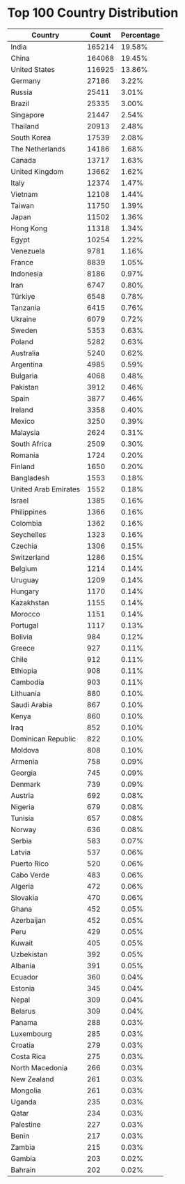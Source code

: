 # Top 100 Country Distribution
| Country | Count | Percentage |
|----|----|----|
| India | 165214 | 19.58% |
| China | 164068 | 19.45% |
| United States | 116925 | 13.86% |
| Germany | 27186 | 3.22% |
| Russia | 25411 | 3.01% |
| Brazil | 25335 | 3.00% |
| Singapore | 21447 | 2.54% |
| Thailand | 20913 | 2.48% |
| South Korea | 17539 | 2.08% |
| The Netherlands | 14186 | 1.68% |
| Canada | 13717 | 1.63% |
| United Kingdom | 13662 | 1.62% |
| Italy | 12374 | 1.47% |
| Vietnam | 12108 | 1.44% |
| Taiwan | 11750 | 1.39% |
| Japan | 11502 | 1.36% |
| Hong Kong | 11318 | 1.34% |
| Egypt | 10254 | 1.22% |
| Venezuela | 9781 | 1.16% |
| France | 8839 | 1.05% |
| Indonesia | 8186 | 0.97% |
| Iran | 6747 | 0.80% |
| Türkiye | 6548 | 0.78% |
| Tanzania | 6415 | 0.76% |
| Ukraine | 6079 | 0.72% |
| Sweden | 5353 | 0.63% |
| Poland | 5282 | 0.63% |
| Australia | 5240 | 0.62% |
| Argentina | 4985 | 0.59% |
| Bulgaria | 4068 | 0.48% |
| Pakistan | 3912 | 0.46% |
| Spain | 3877 | 0.46% |
| Ireland | 3358 | 0.40% |
| Mexico | 3250 | 0.39% |
| Malaysia | 2624 | 0.31% |
| South Africa | 2509 | 0.30% |
| Romania | 1724 | 0.20% |
| Finland | 1650 | 0.20% |
| Bangladesh | 1553 | 0.18% |
| United Arab Emirates | 1552 | 0.18% |
| Israel | 1385 | 0.16% |
| Philippines | 1366 | 0.16% |
| Colombia | 1362 | 0.16% |
| Seychelles | 1323 | 0.16% |
| Czechia | 1306 | 0.15% |
| Switzerland | 1286 | 0.15% |
| Belgium | 1214 | 0.14% |
| Uruguay | 1209 | 0.14% |
| Hungary | 1170 | 0.14% |
| Kazakhstan | 1155 | 0.14% |
| Morocco | 1151 | 0.14% |
| Portugal | 1117 | 0.13% |
| Bolivia | 984 | 0.12% |
| Greece | 927 | 0.11% |
| Chile | 912 | 0.11% |
| Ethiopia | 908 | 0.11% |
| Cambodia | 903 | 0.11% |
| Lithuania | 880 | 0.10% |
| Saudi Arabia | 867 | 0.10% |
| Kenya | 860 | 0.10% |
| Iraq | 852 | 0.10% |
| Dominican Republic | 822 | 0.10% |
| Moldova | 808 | 0.10% |
| Armenia | 758 | 0.09% |
| Georgia | 745 | 0.09% |
| Denmark | 739 | 0.09% |
| Austria | 692 | 0.08% |
| Nigeria | 679 | 0.08% |
| Tunisia | 657 | 0.08% |
| Norway | 636 | 0.08% |
| Serbia | 583 | 0.07% |
| Latvia | 537 | 0.06% |
| Puerto Rico | 520 | 0.06% |
| Cabo Verde | 483 | 0.06% |
| Algeria | 472 | 0.06% |
| Slovakia | 470 | 0.06% |
| Ghana | 452 | 0.05% |
| Azerbaijan | 452 | 0.05% |
| Peru | 429 | 0.05% |
| Kuwait | 405 | 0.05% |
| Uzbekistan | 392 | 0.05% |
| Albania | 391 | 0.05% |
| Ecuador | 360 | 0.04% |
| Estonia | 345 | 0.04% |
| Nepal | 309 | 0.04% |
| Belarus | 309 | 0.04% |
| Panama | 288 | 0.03% |
| Luxembourg | 285 | 0.03% |
| Croatia | 279 | 0.03% |
| Costa Rica | 275 | 0.03% |
| North Macedonia | 266 | 0.03% |
| New Zealand | 261 | 0.03% |
| Mongolia | 261 | 0.03% |
| Uganda | 235 | 0.03% |
| Qatar | 234 | 0.03% |
| Palestine | 227 | 0.03% |
| Benin | 217 | 0.03% |
| Zambia | 215 | 0.03% |
| Gambia | 203 | 0.02% |
| Bahrain | 202 | 0.02% |
